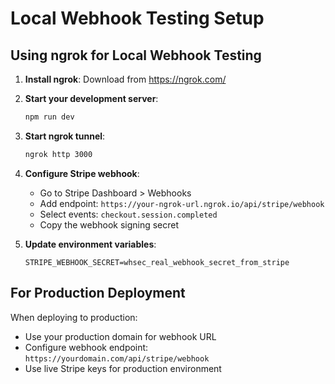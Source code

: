 # Local Webhook Testing Setup

## Using ngrok for Local Webhook Testing

1. **Install ngrok**: Download from https://ngrok.com/

2. **Start your development server**:
   ```bash
   npm run dev
   ```

3. **Start ngrok tunnel**:
   ```bash
   ngrok http 3000
   ```

4. **Configure Stripe webhook**:
   - Go to Stripe Dashboard > Webhooks
   - Add endpoint: `https://your-ngrok-url.ngrok.io/api/stripe/webhook`
   - Select events: `checkout.session.completed`
   - Copy the webhook signing secret

5. **Update environment variables**:
   ```env
   STRIPE_WEBHOOK_SECRET=whsec_real_webhook_secret_from_stripe
   ```

## For Production Deployment

When deploying to production:
- Use your production domain for webhook URL
- Configure webhook endpoint: `https://yourdomain.com/api/stripe/webhook`
- Use live Stripe keys for production environment
